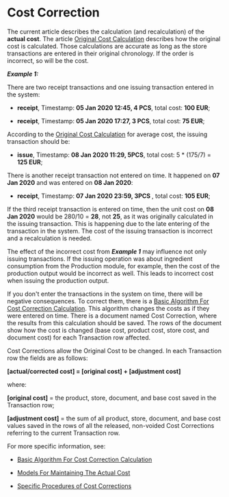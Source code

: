 # Cost Correction

The current article describes the calculation (and recalculation) of the <b>actual cost</b>. The article [Original Cost Calculation](https://github.com/ErpNetDocs/tech/blob/master/modules/logistics/logistics-common-module-concepts/goods-cost/original-cost-calculation/index.md) describes how the </b>original cost</b> is calculated. Those calculations are accurate as long as the store transactions are entered in their original chronology. If the order is incorrect, so will be the cost.

<b><i>Example 1:</b></i>

There are two receipt transactions and one issuing transaction entered in the system:

- <b>receipt</b>, Timestamp: <b>05 Jan 2020 12:45, 4 PCS</b>, total cost: <b>100 EUR</b>;

- <b>receipt</b>, Timestamp: <b>05 Jan 2020 17:27, 3 PCS</b>, total cost: <b>75 EUR</b>;

According to the [Original Cost Calculation](https://github.com/ErpNetDocs/tech/blob/master/modules/logistics/logistics-common-module-concepts/goods-cost/original-cost-calculation/index.md) for average cost, the issuing transaction should be:

- <b>issue</b>, Timestamp: <b>08 Jan 2020 11:29, 5PCS</b>, total cost: 5 * (175/7) = <b>125 EUR</b>;

There is another receipt transaction not entered on time. It happened on <b>07 Jan 2020</b>  and was entered on <b>08 Jan 2020</b>:

- <b>receipt</b>, Timestamp: <b>07 Jan 2020 23:59, 3PCS </b>, total cost: <b>105 EUR</b>;

If the third receipt transaction is entered on time, then the unit cost on <b>08 Jan 2020</b> would be 280/10 = <b>28</b>, not <b>25</b>, as it was originally calculated in the issuing transaction. This is happening due to the late entering of the transaction in the system. The cost of the issuing transaction is incorrect and a recalculation is needed.

The effect of the incorrect cost from <b><i>Example 1</b></i> may influence not only issuing transactions. If the issuing operation was about ingredient consumption from the Production module, for example, then the cost of the production output would be incorrect as well. This leads to incorrect cost when issuing the production output.

If you don't enter the transactions in the system on time, there will be negative consequences. To correct them, there is a [Basic Algorithm For Cost Correction Calculation](https://github.com/ErpNetDocs/tech/blob/master/modules/logistics/logistics-common-module-concepts/goods-cost/cost-correction/basic-algorithm-for-cost-correction-calculation.md). This algorithm changes the costs as if they were entered on time. There is a document named Cost Correction, where the results from this calculation should be saved. Тhe rows of the document show how the cost is changed (base cost, product cost, store cost, and document cost) for each Transaction row affected.

Cost Corrections allow the Original Cost to be changed. In each Transaction row the fields are as follows:

<b>[actual/corrected cost] = [original cost] + [adjustment cost]</b>

where:

<b>[original cost]</b> = the product, store, document, and base cost saved in the Transaction row;

<b>[adjustment cost]</b> = the sum of all product, store, document, and base cost values saved in the rows of all the released, non-voided Cost Corrections referring to the current Transaction row.

For more specific information, see:

- [Basic Algorithm For Cost Correction Calculation](https://github.com/ErpNetDocs/tech/blob/master/modules/logistics/logistics-common-module-concepts/goods-cost/cost-correction/basic-algorithm-for-cost-correction-calculation.md)

- [Models For Maintaining The Actual Cost](https://github.com/ErpNetDocs/tech/blob/master/modules/logistics/logistics-common-module-concepts/goods-cost/cost-correction/models-for-maintaining-the-actual-cost.md)

- [Specific Procedures of Cost Corrections](https://github.com/ErpNetDocs/tech/blob/master/modules/logistics/logistics-common-module-concepts/goods-cost/cost-correction/specific-procedures-of-cost-corrections.md)

